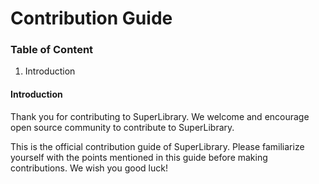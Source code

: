 # Contribution Guide

### Table of Content

1. Introduction

#### Introduction

Thank you for contributing to SuperLibrary. We welcome and encourage open source community to contribute to SuperLibrary.

This is the official contribution guide of SuperLibrary. Please familiarize yourself with the points mentioned in this guide
before making contributions. We wish you good luck!
